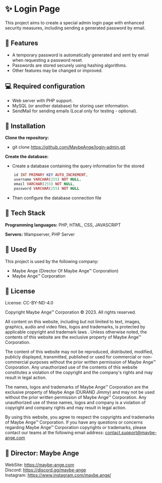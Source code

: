 
# ✨ Login Page

This project aims to create a special admin login page with enhanced security measures, including sending a generated password by email.

## 🎯 Features

- A temporary password is automatically generated and sent by email when requesting a password reset.
- Passwords are stored securely using hashing algorithms.
- Other features may be changed or improved.

## 💻 Required configuration

- Web server with PHP support.
- MySQL (or another database) for storing user information.
- SendMail for sending emails (Local only for testing - optional).
  
## 💾 Installation

**Clone the repository:**

- git clone https://github.com/MaybeAnge/login-admin.git

**Create the database:**

- Create a database containing the query information for the stored

```php
    id INT PRIMARY KEY AUTO_INCREMENT,
    username VARCHAR(255) NOT NULL,
    email VARCHAR(255) NOT NULL,
    password VARCHAR(255) NOT NULL
```

- Then configure the database connection file

## 🧩 Tech Stack

**Programming languages:** PHP, HTML, CSS, JAVASCRIPT

**Servers:** Wampserver, PHP Server


## 👳 Used By

This project is used by the following company:

- Maybe Ange (Director Of Maybe Ange™ Corporation)
- Maybe Ange™ Corporation


## 🧵 License

License: CC-BY-ND-4.0

Copyright Maybe Ange™ Corporation © 2023. All rights reserved.

All content on this website, including but not limited to text, images, graphics, audio and video files, logos and trademarks, is protected by applicable copyright and trademark laws . Unless otherwise noted, the contents of this website are the exclusive property of Maybe Ange™ Corporation.

The content of this website may not be reproduced, distributed, modified, publicly displayed, transmitted, published or used for commercial or non-commercial purposes without the prior written permission of Maybe Ange™ Corporation. Any unauthorized use of the contents of this website constitutes a violation of the copyright and the company's rights and may result in legal action.

The names, logos and trademarks of Maybe Ange™ Corporation are the exclusive property of Maybe Ange (DURAND Jimmy) and may not be used without the prior written permission of Maybe Ange™ Corporation. Any unauthorized use of these names, logos and company is a violation of copyright and company rights and may result in legal action.

By using this website, you agree to respect the copyrights and trademarks of Maybe Ange™ Corporation. If you have any questions or concerns regarding Maybe Ange™ Corporation copyrights or trademarks, please contact our teams at the following email address: contact.support@maybe-ange.com

## 👑 Director: Maybe Ange

WebSite: https://maybe-ange.com <br>
Discord: https://discord.gg/maybe-ange <br>
Instagram: https://www.instagram.com/maybe.ange/
